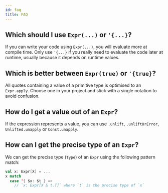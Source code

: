 ```yaml
---
id: faq
title: FAQ
---
```


## Which should I use `Expr(...)` or `'{...}`?
If you can write your code using `Expr(...)`, you will evaluate more at compile time.
Only use `'{...}` if you really need to evaluate the code later at runtime, usually because it depends on runtime values.

## Which is better between `Expr(true)` or `'{true}`?
All quotes containing a value of a primitive type is optimised to an `Expr.apply`.
Choose one in your project and stick with a single notation to avoid confusion.

## How do I get a value out of an `Expr`?
If the expression represents a value, you can use `.unlift`, `.unliftOrError`, `Unlifted.unapply` or `Const.unapply`.

## How can I get the precise type of an `Expr`?
We can get the precise type (`Type`) of an `Expr` using the following pattern match:
```scala
val x: Expr[X] = ...
x match
  case '{ $x: $t } =>
    // `x: Expr[X & t.T]` where `t` is the precise type of `x`
```
